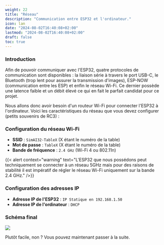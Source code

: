 ```yaml
---
weight: 22
title: "Réseau"
description: "Communication entre ESP32 et l'ordinateur."
icon: lan
date: "2024-08-02T16:40:08+02:00"
lastmod: "2024-08-02T16:40:08+02:00"
draft: false
toc: true
---
```


### Introduction

Afin de pouvoir communiquer avec l'ESP32, quatre protocoles de communication sont disponibles : la liaison série à travers le port USB-C, le Bluetooth (trop lent pour assurer la transmission d'images), ESP-NOW (communication entre les ESP) et enfin le réseau Wi-Fi. Ce dernier possède une latence faible et un débit élevé ce qui en fait le parfait candidat pour ce projet.

Nous allons donc avoir besoin d'un routeur Wi-Fi pour connecter l'ESP32 à l'ordinateur. Voici les caractéristiques du réseau que vous devez configurer (petits souvenirs de RC3) :

### Configuration du réseau Wi-Fi

- **SSID** : `SimAI32-TableX` (X étant le numéro de la table)
- **Mot de passe** : `TableX` (X étant le numéro de la table)
- **Bande de fréquence** : `2.4 GHz` (Wi-Fi 4 ou 802.11n)

{{< alert context="warning" text="L'ESP32 que nous possédons peut techniquement se connecter à un réseau 5GHz mais pour des raisons de stabilité il est impératif de régler le réseau Wi-Fi uniquement sur la bande 2.4 GHz." />}}

### Configuration des adresses IP

- **Adresse IP de l'ESP32** : `IP Statique en 192.168.1.50`
- **Adresse IP de l'ordinateur** : `DHCP`

### Schéma final

![](https://raw.githubusercontent.com/MetrixMedia/EmbeddedAI-Documentation/main/assets/images/networking.png)

Plutôt facile, non ? Vous pouvez maintenant passer à la suite.